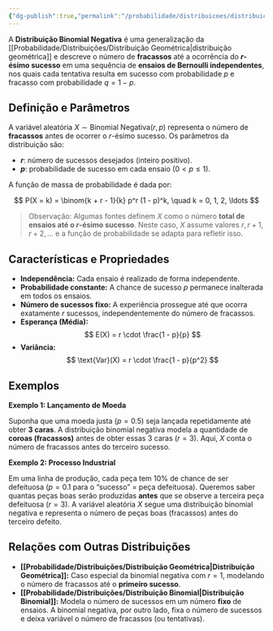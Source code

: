 ```yaml
---
{"dg-publish":true,"permalink":"/probabilidade/distribuicoes/distribuicao-binomial-negativa/","created":"2025-05-22T11:46:38.647-03:00"}
---
```



A **Distribuição Binomial Negativa** é uma generalização da [[Probabilidade/Distribuições/Distribuição Geométrica\|distribuição geométrica]] e descreve o número de **fracassos** até a ocorrência do **$r$-ésimo sucesso** em uma sequência de **ensaios de Bernoulli independentes**, nos quais cada tentativa resulta em sucesso com probabilidade $p$ e fracasso com probabilidade $q = 1 - p$.

## Definição e Parâmetros

A variável aleatória $X \sim \text{Binomial Negativa}(r, p)$ representa o número de **fracassos** antes de ocorrer o $r$-ésimo sucesso. Os parâmetros da distribuição são:

- **$r$**: número de sucessos desejados (inteiro positivo).
- **$p$**: probabilidade de sucesso em cada ensaio ($0 < p \leq 1$).

A função de massa de probabilidade é dada por:

$$
P(X = k) = \binom{k + r - 1}{k} p^r (1 - p)^k, \quad k = 0, 1, 2, \ldots
$$

> Observação: Algumas fontes definem $X$ como o número **total de ensaios até o $r$-ésimo sucesso**. Neste caso, $X$ assume valores $r, r+1, r+2, \ldots$ e a função de probabilidade se adapta para refletir isso.

## Características e Propriedades

- **Independência:** Cada ensaio é realizado de forma independente.
- **Probabilidade constante:** A chance de sucesso $p$ permanece inalterada em todos os ensaios.
- **Número de sucessos fixo:** A experiência prossegue até que ocorra exatamente $r$ sucessos, independentemente do número de fracassos.
- **Esperança (Média):**
$$
    E(X) = r \cdot \frac{1 - p}{p}
$$
- **Variância:**
$$
    \text{Var}(X) = r \cdot \frac{1 - p}{p^2}
$$

## Exemplos

**Exemplo 1: Lançamento de Moeda**

Suponha que uma moeda justa ($p = 0.5$) seja lançada repetidamente até obter **3 caras**. A distribuição binomial negativa modela a quantidade de **coroas (fracassos)** antes de obter essas 3 caras ($r = 3$). Aqui, $X$ conta o número de fracassos antes do terceiro sucesso.

**Exemplo 2: Processo Industrial**

Em uma linha de produção, cada peça tem 10% de chance de ser defeituosa ($p = 0.1$ para o “sucesso” = peça defeituosa). Queremos saber quantas peças boas serão produzidas **antes** que se observe a terceira peça defeituosa ($r = 3$). A variável aleatória $X$ segue uma distribuição binomial negativa e representa o número de peças boas (fracassos) antes do terceiro defeito.

## Relações com Outras Distribuições

- **[[Probabilidade/Distribuições/Distribuição Geométrica\|Distribuição Geométrica]]:** Caso especial da binomial negativa com $r = 1$, modelando o número de fracassos até o **primeiro sucesso**.
- **[[Probabilidade/Distribuições/Distribuição Binomial\|Distribuição Binomial]]:** Modela o número de sucessos em um número **fixo** de ensaios. A binomial negativa, por outro lado, fixa o número de sucessos e deixa variável o número de fracassos (ou tentativas).
